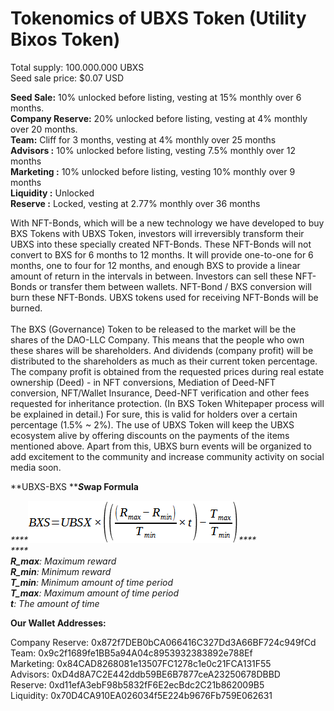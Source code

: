 # Tokenomics of UBXS Token (Utility Bixos Token)

Total supply: 100.000.000 UBXS \
Seed sale price: $0.07 USD

**Seed Sale:** 10% unlocked before listing, vesting at 15% monthly over 6 months. \
**Company Reserve:** 20% unlocked before listing, vesting at 4% monthly over 20 months. \
**Team:** Cliff for 3 months, vesting at 4% monthly over 25 months \
**Advisors :** 10% unlocked before listing, vesting 7.5% monthly over 12 months \
**Marketing :** 10% unlocked before listing, vesting 10% monthly over 9 months \
**Liquidity :** Unlocked \
**Reserve :** Locked, vesting at 2.77% monthly over 36 months

With NFT-Bonds, which will be a new technology we have developed to buy BXS Tokens with UBXS Token, investors will irreversibly transform their UBXS into these specially created NFT-Bonds. These NFT-Bonds will not convert to BXS for 6 months to 12 months. It will provide one-to-one for 6 months, one to four for 12 months, and enough BXS to provide a linear amount of return in the intervals in between. Investors can sell these NFT-Bonds or transfer them between wallets. NFT-Bond / BXS conversion will burn these NFT-Bonds. UBXS tokens used for receiving NFT-Bonds will be burned.\
\
The BXS (Governance) Token to be released to the market will be the shares of the DAO-LLC Company. This means that the people who own these shares will be shareholders. And dividends (company profit) will be distributed to the shareholders as much as their current token percentage. The company profit is obtained from the requested prices during real estate ownership (Deed) - in NFT conversions, Mediation of Deed-NFT conversion, NFT/Wallet Insurance, Deed-NFT verification and other fees requested for inheritance protection. (In BXS Token Whitepaper process will be explained in detail.) For sure, this is valid for holders over a certain percentage (1.5% \~ 2%). The use of UBXS Token will keep the UBXS ecosystem alive by offering discounts on the payments of the items mentioned above. Apart from this, UBXS burn events will be organized to add excitement to the community and increase community activity on social media soon.

**UBXS-BXS **_**S**_**wap Formula**

_****_![](<../../.gitbook/assets/image (1).png>)_****_\
_****_\
_**R\_max**: Maximum reward_\
_**R\_min**: Minimum reward_\
_**T\_min**: Minimum amount of time period_\
_**T\_max**: Maximum amount of time period_\
_**t**: The amount of time_

**Our Wallet Addresses:**

Company Reserve: 0x872f7DEB0bCA066416C327Dd3A66BF724c949fCd\
Team: 0x9c2f1689fe1BB5a94A04c8953932383892e788Ef\
Marketing: 0x84CAD8268081e13507FC1278c1e0c21FCA131F55\
Advisors: 0xD4d8A7C2E442ddb59BE6B7877ceA23250678DBBD\
Reserve: 0xd11efA3ebF98b5832fF6E2ecBdc2C21b862009B5\
Liquidity: 0x70D4CA910EA026034f5E224b9676Fb759E062631
